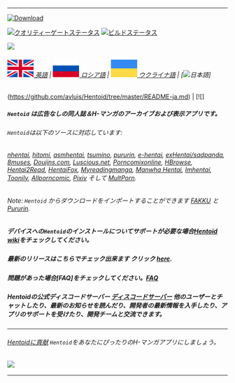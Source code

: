 <!--
  Title: Hentoid
  Description: 同人誌が無料で読めるAndroidアプリです
-->
___

[![Download](https://img.shields.io/badge/APK%E3%82%92-%E3%83%80%E3%82%A6%E3%83%B3%E3%83%AD%E3%83%BC%E3%83%89-brightgreen)](https://github.com/avluis/Hentoid/releases/latest)

[![クオリティーゲートステータス](https://sonarcloud.io/api/project_badges/measure?project=RobbWatershed_hentoid-sonar&metric=alert_status)](https://sonarcloud.io/dashboard?id=RobbWatershed_hentoid-sonar) [![ビルドステータス](https://app.bitrise.io/app/70539fbfc39cb9d8/status.svg?token=_kOMCvtscTfWpw7mdsqvJA&branch=dev)](https://app.bitrise.io/app/70539fbfc39cb9d8) 

[![](https://discordapp.com/api/guilds/173995475098271746/embed.png?style=banner2)](https://discord.gg/QEZ3qk9)


###### [![](https://github.com/avluis/Hentoid/blob/master/wiki-img/en-flag.svg) 英語](https://github.com/avluis/Hentoid/tree/master/README.md) | [![](https://github.com/avluis/Hentoid/blob/master/wiki-img/ru-flag.svg) ロシア語](https://github.com/avluis/Hentoid/tree/master/README-ru.md) | [![](https://github.com/avluis/Hentoid/blob/master/wiki-img/uk-flag.svg) ウクライナ語](https://github.com/avluis/Hentoid/tree/master/README-uk.md) | [![](https://github.com/avluis/Hentoid/blob/master/wiki-img/jp-flag.svg)日本語]
(https://github.com/avluis/Hentoid/tree/master/README-ja.md) | [![]

##### `Hentoid` は広告なしの同人誌＆H-マンガのアーカイブおよび表示アプリです。
###### `Hentoid`は以下のソースに対応しています:
###### [nhentai](https://nhentai.net/), [hitomi](https://hitomi.la/), [asmhentai](http://asmhentai.com/), [tsumino](http://www.tsumino.com/), [pururin](https://pururin.io/), [e-hentai](https://e-hentai.org/), [exHentai/sadpanda](https://exhentai.org), [8muses](https://www.8muses.com), [Doujins.com](https://doujins.com), [Luscious.net](https://www.luscious.net), [Porncomixonline](https://www.porncomixonline.net/), [HBrowse](https://www.hbrowse.com/), [Hentai2Read](https://hentai2read.com/), [HentaiFox](https://hentaifox.com), [Myreadingmanga](https://myreadingmanga.info/), [Manwha Hentai](https://manhwahentai.me/), [Imhentai](https://imhentai.com), [Toonily](https://toonily.com/), [Allporncomic](https://allporncomic.com/), [Pixiv](https://www.pixiv.net/) そして [MultPorn]([http://multporn.net/](https://multporn.net/)).

###### Note: `Hentoid` からダウンロードをインポートすることができます [FAKKU](https://www.fakku.net/) と [Pururin](https://raw.githubusercontent.com/AVnetWS/Hentoid-Resources/master/repo/assets/img/pururin.jpg).
#####  デバイスへの`Hentoid`のインストールについてサポートが必要な場合[Hentoid wiki](https://github.com/AVnetWS/Hentoid/wiki)をチェックしてください。
##### 最新のリリースはこちらでチェック出来ます クリック [here](https://github.com/AVnetWS/Hentoid/releases/latest).

#####  問題があった場合[FAQ]をチェックしてください。[FAQ](https://github.com/avluis/Hentoid/wiki/FAQ) 
#####  Hentoidの公式ディスコードサーバー [ディスコードサーバー](https://discord.gg/QEZ3qk9) 他のユーザーとチャットしたり、最新のお知らせを読んだり、開発者の最新情報を入手したり、アプリのサポートを受けたり、開発チームと交流できます。
___
###### [Hentoidに貢献](https://github.com/AVnetWS/Hentoid/wiki/Contributing) `Hentoid`をあなたにぴったりのH-マンガアプリにしましょう。

[![](https://github.com/avluis/Hentoid/blob/master/wiki-img/CherryBanner.png)](https://github.com/RobbWatershed/GalleryCherry)
___

<meta name='keywords' content='doujin, doujinshi, download doujinshi, android app, doujin android app, doujinshi android app, doujin android download, doujinshi android download'>
